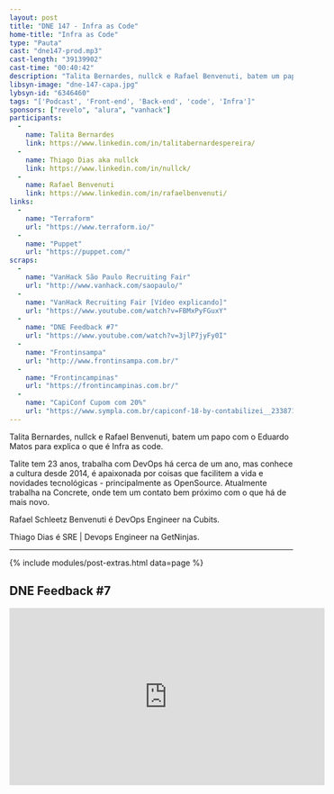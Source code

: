 ```yaml
---
layout: post
title: "DNE 147 - Infra as Code"
home-title: "Infra as Code"
type: "Pauta"
cast: "dne147-prod.mp3"
cast-length: "39139902"
cast-time: "00:40:42"
description: "Talita Bernardes, nullck e Rafael Benvenuti, batem um papo com o Eduardo Matos para explica o que é Infra as code. Talite tem 23 anos, trabalha com DevOps há cerca de um ano, mas conhece a cultura desde 2014, é apaixonada por coisas que facilitem a vida e novidades tecnológicas - principalmente as OpenSource. Atualmente trabalha na Concrete, onde tem um contato bem próximo com o que há de mais novo. Rafael Schleetz Benvenuti é DevOps Engineer na Cubits. Thiago Dias é SRE | Devops Engineer na GetNinjas."
libsyn-image: "dne-147-capa.jpg"
lybsyn-id: "6346460"
tags: "['Podcast', 'Front-end', 'Back-end', 'code', 'Infra']"
sponsors: ["revelo", "alura", "vanhack"]
participants: 
  -
    name: Talita Bernardes
    link: https://www.linkedin.com/in/talitabernardespereira/
  -
    name: Thiago Dias aka nullck
    link: https://www.linkedin.com/in/nullck/
  -
    name: Rafael Benvenuti
    link: https://www.linkedin.com/in/rafaelbenvenuti/
links:
  -
    name: "Terraform"
    url: "https://www.terraform.io/"
  -
    name: "Puppet"
    url: "https://puppet.com/"
scraps:
  -
    name: "VanHack São Paulo Recruiting Fair"
    url: "http://www.vanhack.com/saopaulo/"
  -
    name: "VanHack Recruiting Fair [Vídeo explicando]"
    url: "https://www.youtube.com/watch?v=FBMxPyFGuxY"
  -
    name: "DNE Feedback #7"
    url: "https://www.youtube.com/watch?v=3jlP7jyFy0I"
  -
    name: "Frontinsampa"
    url: "http://www.frontinsampa.com.br/"
  -
    name: "Frontincampinas"
    url: "https://frontincampinas.com.br/"
  -
    name: "CapiConf Cupom com 20%"
    url: "https://www.sympla.com.br/capiconf-18-by-contabilizei__233871?d=DEVNAESTRADA"
---
```


Talita Bernardes, nullck e Rafael Benvenuti, batem um papo com o Eduardo Matos para explica o que é Infra as code.

Talite tem 23 anos, trabalha com DevOps há cerca de um ano, mas conhece a cultura desde 2014, é apaixonada por coisas que facilitem a vida e novidades tecnológicas - principalmente as OpenSource. Atualmente trabalha na Concrete, onde tem um contato bem próximo com o que há de mais novo.

Rafael Schleetz Benvenuti é DevOps Engineer na Cubits.

Thiago Dias é SRE | Devops Engineer na GetNinjas.

---

{% include modules/post-extras.html data=page %}

<section class="post-youtube">
  <h2 class="post-youtube-title">
    DNE Feedback #7
  </h2>
  <div class="v-wrapper">
    <iframe class="v-iframe" width="560" height="315" src="https://www.youtube.com/embed/3jlP7jyFy0I" frameborder="0" allowfullscreen></iframe>
  </div>
</section>

